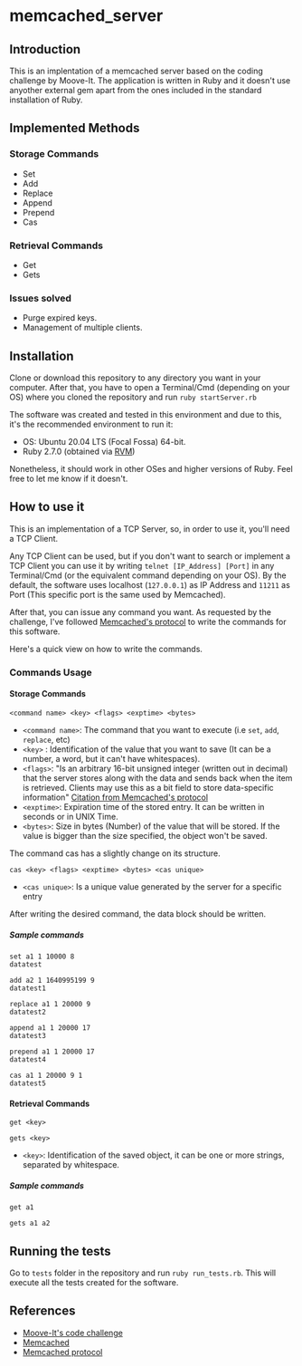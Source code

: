 # memcached_server

## Introduction

This is an implentation of a memcached server based on the coding challenge by Moove-It. The application is written in Ruby and it doesn't use anyother external gem apart from the ones included in the standard installation of Ruby.

## Implemented Methods

### Storage Commands

- Set
- Add
- Replace
- Append
- Prepend
- Cas

### Retrieval Commands

- Get
- Gets

### Issues solved

- Purge expired keys.
- Management of multiple clients.

## Installation

Clone or download this repository to any directory you want in your computer. After that, you have to open a Terminal/Cmd (depending on your OS) where you cloned the repository and run ```ruby startServer.rb```

The software was created and tested in this environment and due to this, it's the recommended environment to run it:

- OS: Ubuntu 20.04 LTS (Focal Fossa) 64-bit.
- Ruby 2.7.0 (obtained via [RVM](https://rvm.io/))

Nonetheless, it should work in other OSes and higher versions of Ruby. Feel free to let me know if it doesn't.

## How to use it

This is an implementation of a TCP Server, so, in order to use it, you'll need a TCP Client.

Any TCP Client can be used, but if you don't want to search or implement a TCP Client you can use it by writing ```telnet [IP_Address] [Port]``` in any Terminal/Cmd (or the equivalent command depending on your OS). By the default, the software uses localhost (```127.0.0.1```) as IP Address and ```11211``` as Port (This specific port is the same used by Memcached).

After that, you can issue any command you want. As requested by the challenge, I've followed [Memcached's protocol](https://github.com/memcached/memcached/blob/master/doc/protocol.txt) to write the commands for this software.

Here's a quick view on how to write the commands.

### Commands Usage

#### Storage Commands

```<command name> <key> <flags> <exptime> <bytes>```

- ```<command name>```: The command that you want to execute (i.e ```set```, ```add```, ```replace```, etc)
- ```<key>``` : Identification of the value that you want to save (It can be a number, a word, but it can't have whitespaces).
- ```<flags>```: "Is an arbitrary 16-bit unsigned integer (written out in decimal) that the server stores along with the data and sends back when the item is retrieved. Clients may use this as a bit field to store data-specific information" [Citation from Memcached's protocol](https://github.com/memcached/memcached/blob/82029ecc9b3dd0f57b3f9ab9761f44714cceed6f/doc/protocol.txt#L225)
- ```<exptime>```: Expiration time of the stored entry. It can be written in seconds or in UNIX Time.
- ```<bytes>```: Size in bytes (Number) of the value that will be stored. If the value is bigger than the size specified, the object won't be saved.

The command cas has a slightly change on its structure.

```cas <key> <flags> <exptime> <bytes> <cas unique>```

- ```<cas unique>```: Is a unique value generated by the server for a specific entry

After writing the desired command, the data block should be written.

##### Sample commands

```
set a1 1 10000 8
datatest
```

```
add a2 1 1640995199 9
datatest1
```

```
replace a1 1 20000 9
datatest2
```

```
append a1 1 20000 17
datatest3
```

```
prepend a1 1 20000 17
datatest4
```

```
cas a1 1 20000 9 1
datatest5
```

#### Retrieval Commands

```get <key>```

```gets <key>```

- ```<key>```: Identification of the saved object, it can be one or more strings, separated by whitespace.

##### Sample commands

```get a1```

```gets a1 a2```

## Running the tests

Go to ```tests``` folder in the repository and run ```ruby run_tests.rb```. This will execute all the tests created for the software.

## References

- [Moove-It's code challenge](https://github.com/moove-it/coding-challenges/blob/master/ruby.md)
- [Memcached](https://github.com/memcached/memcached)
- [Memcached protocol](https://github.com/memcached/memcached/blob/master/doc/protocol.txt)
